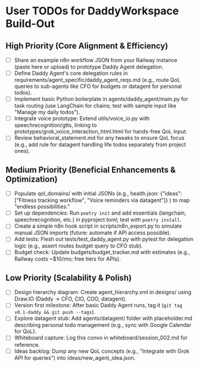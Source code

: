 # User TODOs for DaddyWorkspace Build-Out
## High Priority (Core Alignment & Efficiency)
- [ ] Share an example n8n workflow JSON from your Railway instance (paste here or upload) to prototype Daddy Agent delegation.
- [ ] Define Daddy Agent's core delegation rules in requirements/agent_specific/daddy_agent_reqs.md (e.g., route QoL queries to sub-agents like CFO for budgets or datagent for personal todos).
- [ ] Implement basic Python boilerplate in agents/daddy_agent/main.py for task routing (use LangChain for chains; test with sample input like "Manage my daily todos").
- [ ] Integrate voice prototype: Extend utils/voice_io.py with speechrecognition/gtts, linking to prototypes/grok_voice_interaction_html.html for hands-free QoL input.
- [ ] Review behavioral_statement.md for any tweaks to ensure QoL focus (e.g., add rule for datagent handling life todos separately from project ones).

## Medium Priority (Beneficial Enhancements & Optimization)
- [ ] Populate qol_domains/ with initial JSONs (e.g., health.json: {"ideas": ["Fitness tracking workflow", "Voice reminders via datagent"]} ) to map "endless possibilities."
- [ ] Set up dependencies: Run `poetry init` and add essentials (langchain, speechrecognition, etc.) in pyproject.toml; test with `poetry install`.
- [ ] Create a simple n8n hook script in scripts/n8n_export.py to simulate manual JSON imports (future: automate if API access possible).
- [ ] Add tests: Flesh out tests/test_daddy_agent.py with pytest for delegation logic (e.g., assert routes budget query to CFO stub).
- [ ] Budget check: Update budgets/budget_tracker.md with estimates (e.g., Railway costs ~$10/mo; free tiers for APIs).

## Low Priority (Scalability & Polish)
- [ ] Design hierarchy diagram: Create agent_hierarchy.xml in designs/ using Draw.IO (Daddy → CFO, CIO, COO, datagent).
- [ ] Version first milestone: After basic Daddy Agent runs, tag it (`git tag v0.1-daddy && git push --tags`).
- [ ] Explore datagent stub: Add agents/datagent/ folder with placeholder.md describing personal todo management (e.g., sync with Google Calendar for QoL).
- [ ] Whiteboard capture: Log this convo in whiteboard/session_002.md for reference.
- [ ] Ideas backlog: Dump any new QoL concepts (e.g., "Integrate with Grok API for queries") into ideas/new_agent_idea.json.
